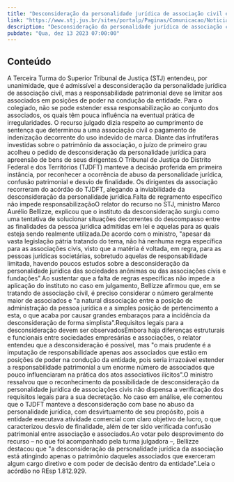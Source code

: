 ```yaml
---
title: "Desconsideração da personalidade jurídica de associação civil é possível, mas só atinge dirigentes"
link: "https://www.stj.jus.br/sites/portalp/Paginas/Comunicacao/Noticias/2023/13122023-Desconsideracao-da-personalidade-juridica-de-associacao-civil-e-possivel--mas-so-atinge-dirigentes.aspx"
description: "Desconsideração da personalidade jurídica de associação civil é possível, mas só atinge dirigentes"
pubdate: "Qua, dez 13 2023 07:00:00"
---
```


## Conteúdo

A Terceira Turma do Superior Tribunal de Justiça (STJ) entendeu, por unanimidade, que é admissível a desconsideração da personalidade jurídica de associação civil, mas a responsabilidade patrimonial deve se limitar aos associados em posições de poder na condução da entidade. Para o colegiado, não se pode estender essa responsabilização ao conjunto dos associados, os quais têm pouca influência na eventual prática de irregularidades. O recurso julgado dizia respeito ao cumprimento de sentença que determinou a uma associação civil o pagamento de indenização decorrente do uso indevido de marca. Diante das infrutíferas investidas sobre o patrimônio da associação, o juízo de primeiro grau acolheu o pedido de desconsideração da personalidade jurídica para apreensão de bens de seus dirigentes.O Tribunal de Justiça do Distrito Federal e dos Territórios (TJDFT) manteve a decisão proferida em primeira instância, por reconhecer a ocorrência de abuso da personalidade jurídica, confusão patrimonial e desvio de finalidade. Os dirigentes da associação recorreram do acórdão do TJDFT, alegando a inviabilidade da desconsideração da personalidade jurídica.Falta de regramento específico não impede responsabilizaçãoO relator do recurso no STJ, ministro Marco Aurélio Bellizze, explicou que o instituto da desconsideração surgiu como uma tentativa de solucionar situações decorrentes do descompasso entre as finalidades da pessoa jurídica admitidas em lei e aquelas para as quais esteja sendo realmente utilizada.De acordo com o ministro, "apesar da vasta legislação pátria tratando do tema, não há nenhuma regra específica para as associações civis, visto que a matéria é voltada, em regra, para as pessoas jurídicas societárias, sobretudo aquelas de responsabilidade limitada, havendo poucos estudos sobre a desconsideração da personalidade jurídica das sociedades anônimas ou das associações civis e fundações".Ao sustentar que a falta de regras específicas não impede a aplicação do instituto no caso em julgamento, Bellizze afirmou que, em se tratando de associação civil, é preciso considerar o número geralmente maior de associados e "a natural dissociação entre a posição de administração da pessoa jurídica e a simples posição de pertencimento a esta, o que acaba por causar grandes embaraços para a incidência da desconsideração de forma simplista".Requisitos legais para a desconsideração devem ser observadosEmbora haja diferenças estruturais e funcionais entre sociedades empresárias e associações, o relator entendeu que a desconsideração é possível, mas "o mais prudente é a imputação de responsabilidade apenas aos associados que estão em posições de poder na condução da entidade, pois seria irrazoável estender a responsabilidade patrimonial a um enorme número de associados que pouco influenciaram na prática dos atos associativos ilícitos".O ministro ressalvou que o reconhecimento da possibilidade de desconsideração da personalidade jurídica de associações civis não dispensa a verificação dos requisitos legais para a sua decretação. No caso em análise, ele comentou que o TJDFT manteve a desconsideração com base no abuso da personalidade jurídica, com desvirtuamento de seu propósito, pois a entidade executava atividade comercial com claro objetivo de lucro, o que caracterizou desvio de finalidade, além de ter sido verificada confusão patrimonial entre associação e associados.Ao votar pelo desprovimento do recurso – no que foi acompanhado pela turma julgadora –, Bellizze destacou que "a desconsideração da personalidade jurídica da associação está atingindo apenas o patrimônio daqueles associados que exerceram algum cargo diretivo e com poder de decisão dentro da entidade".Leia o acórdão no REsp 1.812.929.
